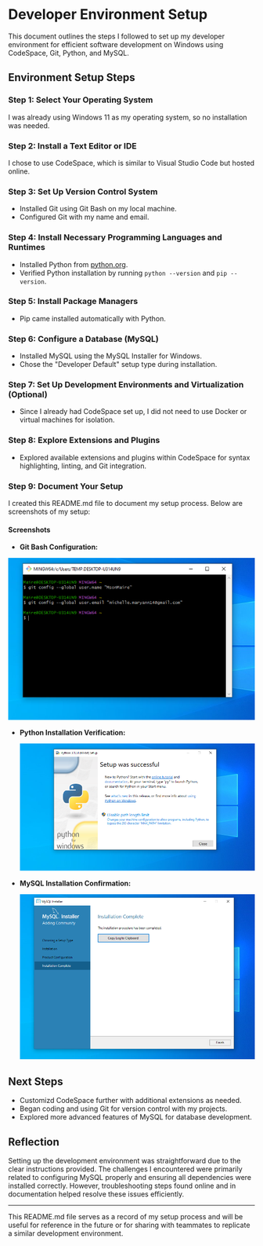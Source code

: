 # Developer Environment Setup

This document outlines the steps I followed to set up my developer environment for efficient software development on Windows using CodeSpace, Git, Python, and MySQL.

## Environment Setup Steps

### Step 1: Select Your Operating System

I was already using Windows 11 as my operating system, so no installation was needed.

### Step 2: Install a Text Editor or IDE

I chose to use CodeSpace, which is similar to Visual Studio Code but hosted online.

### Step 3: Set Up Version Control System

- Installed Git using Git Bash on my local machine.
- Configured Git with my name and email.

### Step 4: Install Necessary Programming Languages and Runtimes

- Installed Python from [python.org](https://www.python.org/downloads/).
- Verified Python installation by running `python --version` and `pip --version`.

### Step 5: Install Package Managers

- Pip came installed automatically with Python.

### Step 6: Configure a Database (MySQL)

- Installed MySQL using the MySQL Installer for Windows.
- Chose the "Developer Default" setup type during installation.

### Step 7: Set Up Development Environments and Virtualization (Optional)

- Since I already had CodeSpace set up, I did not need to use Docker or virtual machines for isolation.

### Step 8: Explore Extensions and Plugins

- Explored available extensions and plugins within CodeSpace for syntax highlighting, linting, and Git integration.

### Step 9: Document Your Setup

I created this README.md file to document my setup process. Below are screenshots of my setup:

#### Screenshots

- **Git Bash Configuration:**

![Git Bash Configuration](Screenshots/Git_Bash_Configuration.png)

- **Python Installation Verification:**

  ![Python Installation Verification](Screenshots/Python_Installation_Verification.PNG)

- **MySQL Installation Confirmation:**

  ![MySQL Installation Confirmation](screenshots/mysql_installation.png)

## Next Steps

- Customizd CodeSpace further with additional extensions as needed.
- Began coding and using Git for version control with my projects.
- Explored more advanced features of MySQL for database development.

## Reflection

Setting up the development environment was straightforward due to the clear instructions provided. The challenges I encountered were primarily related to configuring MySQL properly and ensuring all dependencies were installed correctly. However, troubleshooting steps found online and in documentation helped resolve these issues efficiently.

---

This README.md file serves as a record of my setup process and will be useful for reference in the future or for sharing with teammates to replicate a similar development environment.

